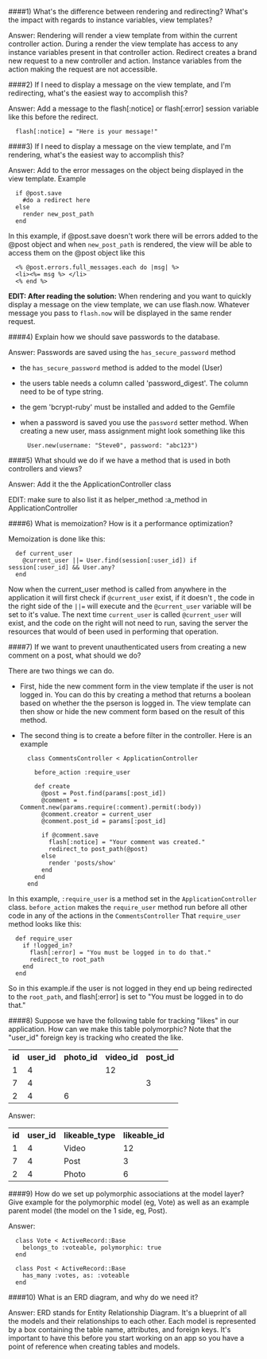 

####1) What's the difference between rendering and redirecting? What's the impact with regards to instance variables, view templates?

Answer: Rendering will render a view template from within the current controller action. During a render the view template has access to any instance variables present in that controller action. Redirect creates a brand new request to a new controller and action. Instance variables from the action making the request are not accessible.

####2) If I need to display a message on the view template, and I'm redirecting, what's the easiest way to accomplish this?

Answer: Add a message to the flash[:notice] or flash[:error] session variable like this before the redirect.
      
      flash[:notice] = "Here is your message!"

####3) If I need to display a message on the view template, and I'm rendering, what's the easiest way to accomplish this?

Answer: Add to the error messages on the object being displayed in the view template. Example
      
      if @post.save
        #do a redirect here
      else
        render new_post_path
      end

In this example, if @post.save doesn't work there will be errors added to the @post object and when `new_post_path` is rendered, the view will be able to access them on the @post object like this
      
      <% @post.errors.full_messages.each do |msg| %>
      <li><%= msg %> </li>
      <% end %>

**EDIT: After reading the solution:** When rendering and you want to quickly display a message on the view template, we can use flash.now. Whatever message you pass to `flash.now` will be displayed in the same render request.      

####4) Explain how we should save passwords to the database.

Answer: Passwords are saved using the `has_secure_password` method

* the `has_secure_password` method is added to the model (User) 
* the users table needs a column called 'password_digest'. The column need to be of type string. 
* the gem 'bcrypt-ruby' must be installed and added to the Gemfile
* when a password is saved you use the `password` setter method. When creating a new user, mass assignment might look something like this
      
        User.new(username: "Steve0", password: "abc123")

####5) What should we do if we have a method that is used in both controllers and views?

Answer: Add it the the ApplicationController class

EDIT: make sure to also list it as helper_method :a_method in ApplicationController

####6) What is memoization? How is it a performance optimization?

Memoization is done like this:
      
      def current_user
        @current_user ||= User.find(session[:user_id]) if session[:user_id] && User.any?
      end

Now when the current_user method is called from anywhere in the application it will first check if `@current_user` exist, if it doesn't , the code in the right side of the `||=` will execute and the `@current_user` variable will be set to it's value. The next time `current_user` is called `@current_user` will exist, and the code on the right will not need to run, saving the server the resources that would of been used in performing that operation. 

####7) If we want to prevent unauthenticated users from creating a new comment on a post, what should we do?

There are two things we can do. 
* First, hide the new comment form in the view template if the user is not logged in. You can do this by creating a method that returns a boolean based on whether the the pserson is logged in. The view template can then show or hide the new comment form based on the result of this method.
* The second thing is to create a before filter in the controller. Here is an example
      
        class CommentsController < ApplicationController

          before_action :require_user

          def create
            @post = Post.find(params[:post_id])
            @comment = Comment.new(params.require(:comment).permit(:body))
            @comment.creator = current_user
            @comment.post_id = params[:post_id]
            
            if @comment.save
              flash[:notice] = "Your comment was created."
              redirect_to post_path(@post)
            else
              render 'posts/show'
            end
          end
        end

In this example, `:require_user` is a method set in the `ApplicationController` class. `before_action` makes the `require_user` method run before all other code in any of the actions in the `CommentsController` That `require_user` method looks like this:
      
      def require_user
        if !logged_in?
          flash[:error] = "You must be logged in to do that."
          redirect_to root_path
        end
      end

So in this example.if the user is not logged in they end up being redirected to the `root_path`, and flash[:error] is set to "You must be logged in to do that."


####8) Suppose we have the following table for tracking "likes" in our application. How can we make this table polymorphic? Note that the "user_id" foreign key is tracking who created the like.

<table>
<tr>
<th>id</th><th>user_id</th><th>photo_id</th><th>video_id</th><th>post_id</th>   
</tr>
<tr>
<td>1</td><td>4</td><td> </td><td>12</td><td> </td>   
</tr>
<tr>
<td>7</td><td>4</td><td> </td><td> </td><td>3</td>   
</tr>
<tr>
<td>2</td><td>4</td><td>6</td><td> </td><td> </td>   
</tr>
</table>

Answer:
<table>
<tr>
<th>id</th><th>user_id</th><th>likeable_type</th><th>likeable_id</th>   
</tr>
<tr>
<td>1</td><td>4</td><td>Video</td><td>12</td>   
</tr>
<tr>
<td>7</td><td>4</td><td>Post</td><td>3</td>   
</tr>
<tr>
<td>2</td><td>4</td><td>Photo</td><td>6</td>   
</tr>
</table>



####9) How do we set up polymorphic associations at the model layer? Give example for the polymorphic model (eg, Vote) as well as an example parent model (the model on the 1 side, eg, Post).

Answer:
      
      class Vote < ActiveRecord::Base
        belongs_to :voteable, polymorphic: true
      end

      class Post < ActiveRecord::Base
        has_many :votes, as: :voteable
      end

####10) What is an ERD diagram, and why do we need it?

Answer: ERD stands for Entity Relationship Diagram. It's a blueprint of all the models and their relationships to each other. Each model is represented by a box containing the table name, attributes, and foreign keys. It's important to have this before you start working on an app so you have a point of reference when creating tables and models.
